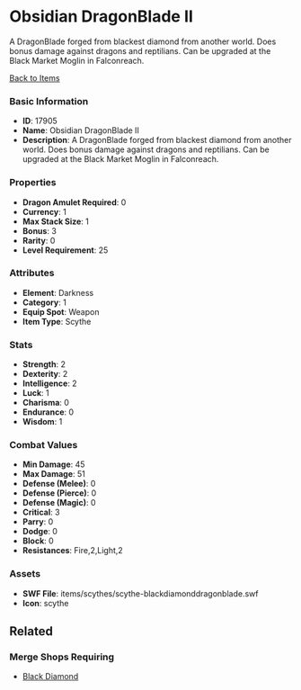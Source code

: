 # Obsidian DragonBlade II

A DragonBlade forged from blackest diamond from another world. Does bonus damage against dragons and reptilians. Can be upgraded at the Black Market Moglin in Falconreach.

[Back to Items](../items.md)

### Basic Information

- **ID**: 17905
- **Name**: Obsidian DragonBlade II
- **Description**: A DragonBlade forged from blackest diamond from another world. Does bonus damage against dragons and reptilians. Can be upgraded at the Black Market Moglin in Falconreach.

### Properties

- **Dragon Amulet Required**: 0
- **Currency**: 1
- **Max Stack Size**: 1
- **Bonus**: 3
- **Rarity**: 0
- **Level Requirement**: 25

### Attributes

- **Element**: Darkness
- **Category**: 1
- **Equip Spot**: Weapon
- **Item Type**: Scythe

### Stats

- **Strength**: 2
- **Dexterity**: 2
- **Intelligence**: 2
- **Luck**: 1
- **Charisma**: 0
- **Endurance**: 0
- **Wisdom**: 1

### Combat Values

- **Min Damage**: 45
- **Max Damage**: 51
- **Defense (Melee)**: 0
- **Defense (Pierce)**: 0
- **Defense (Magic)**: 0
- **Critical**: 3
- **Parry**: 0
- **Dodge**: 0
- **Block**: 0
- **Resistances**: Fire,2,Light,2

### Assets

- **SWF File**: items/scythes/scythe-blackdiamonddragonblade.swf
- **Icon**: scythe

## Related

### Merge Shops Requiring

- [Black Diamond](../merge-shops/288-black-diamond.md)

